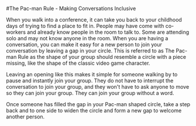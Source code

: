 #The Pac-man Rule - Making Conversations Inclusive   

When you walk into a conference, it can take you back to your childhood days of trying to find a place to fit in. People may have come with co-workers and already know people in the room to talk to. Some are attending solo and may not know anyone in the room. When you are having a conversation, you can make it easy for a new person to join your conversation by leaving a gap in your circle. This is referred to as The Pac-man Rule as the shape of your group should resemble a circle with a piece missing, like the shape of the classic video game character.

Leaving an opening like this makes it simple for someone walking by to pause and instantly join your group. They do not have to interrupt the conversation to join your group, and they won't have to ask anyone to move so they can join your group. They can join your group without a word.

Once someone has filled the gap in your Pac-man shaped circle, take a step back and to one side to widen the circle and form a new gap to welcome another person.
